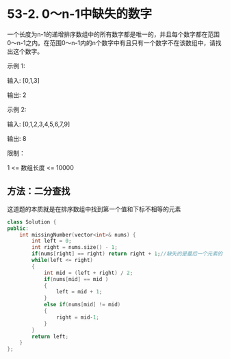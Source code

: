 # 53-2. 0～n-1中缺失的数字

一个长度为n-1的递增排序数组中的所有数字都是唯一的，并且每个数字都在范围0～n-1之内。在范围0～n-1内的n个数字中有且只有一个数字不在该数组中，请找出这个数字。

示例 1:

输入: [0,1,3]

输出: 2

示例 2:

输入: [0,1,2,3,4,5,6,7,9]

输出: 8

限制：

1 <= 数组长度 <= 10000



## 方法：二分查找

这道题的本质就是在排序数组中找到第一个值和下标不相等的元素

```C++
class Solution {
public:
    int missingNumber(vector<int>& nums) {
        int left = 0;
        int right = nums.size() - 1;
        if(nums[right] == right) return right + 1;//缺失的是最后一个元素的情况
        while(left <= right)
        {
            int mid = (left + right) / 2;
            if(nums[mid] == mid )
            {
                left = mid + 1;
            }
            else if(nums[mid] != mid)
            {
                right = mid-1;
            }
        }
        return left;
    }
};
```



